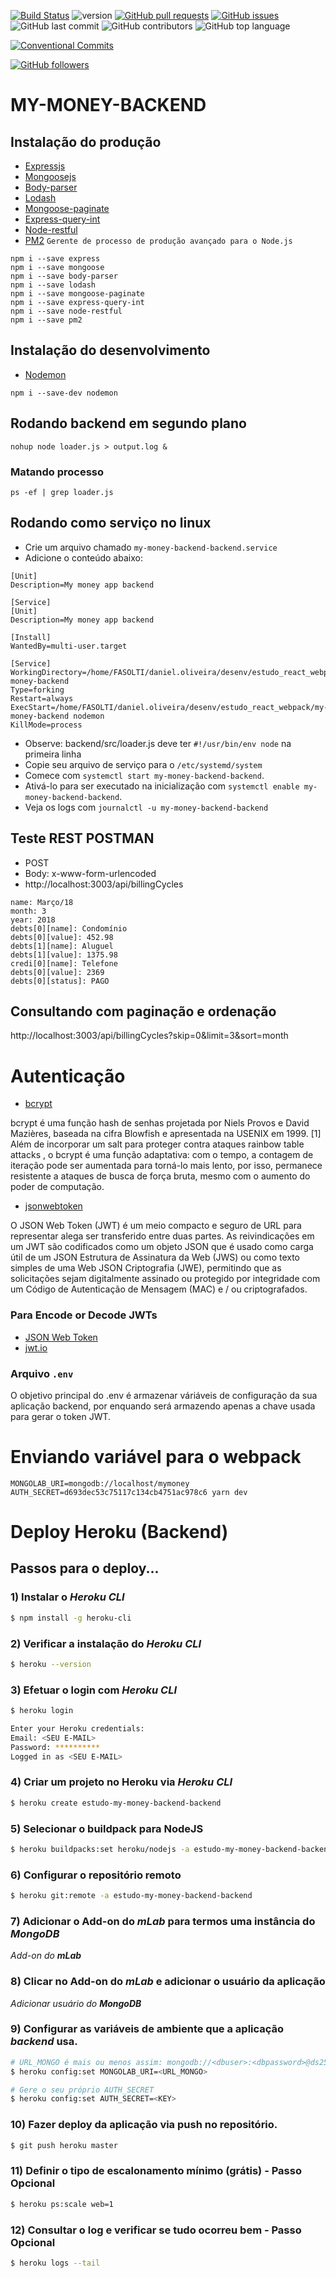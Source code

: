 [![Build Status](https://travis-ci.org/danielso2007/my-money-backend.svg?branch=master)](https://travis-ci.org/danielso2007/my-money-backend)
![version](https://img.shields.io/badge/version-1.0.0-blue.svg)
[![GitHub pull requests](https://img.shields.io/github/issues-pr-raw/danielso2007/my-money-backend.svg)](https://github.com/danielso2007/my-money-backend/pulls)
[![GitHub issues](https://img.shields.io/github/issues/danielso2007/my-money-backend.svg)](https://github.com/danielso2007/my-money-backend/issues?q=is%3Aopen+is%3Aissue)
![GitHub last commit](https://img.shields.io/github/last-commit/danielso2007/my-money-backend.svg)
![GitHub contributors](https://img.shields.io/github/contributors/danielso2007/my-money-backend.svg)
![GitHub top language](https://img.shields.io/github/languages/top/danielso2007/my-money-backend.svg)

[![Conventional Commits](https://img.shields.io/badge/Conventional%20Commits-1.0.0-yellow.svg)](https://conventionalcommits.org)

[![GitHub followers](https://img.shields.io/github/followers/danielso2007.svg?label=Follow&style=social)](https://github.com/danielso2007?tab=followers)

# MY-MONEY-BACKEND

## Instalação do produção

- [Expressjs](https://expressjs.com/pt-br/)
- [Mongoosejs](https://mongoosejs.com/)
- [Body-parser](https://www.npmjs.com/package/body-parser)
- [Lodash](https://lodash.com/)
- [Mongoose-paginate](https://github.com/edwardhotchkiss/mongoose-paginate)
- [Express-query-int](https://www.npmjs.com/package/express-query-int)
- [Node-restful](https://github.com/baugarten/node-restful)
- [PM2](http://pm2.keymetrics.io/) `Gerente de processo de produção avançado para o Node.js`

```shell
npm i --save express
npm i --save mongoose
npm i --save body-parser
npm i --save lodash
npm i --save mongoose-paginate
npm i --save express-query-int
npm i --save node-restful
npm i --save pm2
```

## Instalação do desenvolvimento

- [Nodemon](https://nodemon.io/)

```shell
npm i --save-dev nodemon
```

## Rodando backend em segundo plano

```shell
nohup node loader.js > output.log &
```
### Matando processo

```shell
ps -ef | grep loader.js
```

## Rodando como serviço no linux

- Crie um arquivo chamado `my-money-backend-backend.service`
- Adicione o conteúdo abaixo:
```shell
[Unit]
Description=My money app backend

[Service]
[Unit]
Description=My money app backend

[Install]
WantedBy=multi-user.target

[Service]
WorkingDirectory=/home/FASOLTI/daniel.oliveira/desenv/estudo_react_webpack/my-money-backend
Type=forking
Restart=always
ExecStart=/home/FASOLTI/daniel.oliveira/desenv/estudo_react_webpack/my-money-backend nodemon
KillMode=process
```
- Observe: backend/src/loader.js deve ter `#!/usr/bin/env node` na primeira linha
- Copie seu arquivo de serviço para o `/etc/systemd/system`
- Comece com `systemctl start my-money-backend-backend`.
- Ativá-lo para ser executado na inicialização com `systemctl enable my-money-backend-backend`.
- Veja os logs com `journalctl -u my-money-backend-backend`

## Teste REST POSTMAN
- POST
- Body: x-www-form-urlencoded
- http://localhost:3003/api/billingCycles

```
name: Março/18
month: 3
year: 2018
debts[0][name]: Condomínio
debts[0][value]: 452.98
debts[1][name]: Aluguel
debts[1][value]: 1375.98
credi[0][name]: Telefone
debts[0][value]: 2369
debts[0][status]: PAGO
```

## Consultando com paginação e ordenação

http://localhost:3003/api/billingCycles?skip=0&limit=3&sort=month


# Autenticação

- [bcrypt](https://www.npmjs.com/package/bcrypt)

bcrypt é uma função hash de senhas projetada por Niels Provos e David Mazières, baseada na cifra Blowfish e apresentada na USENIX em 1999. [1] Além de incorporar um salt para proteger contra ataques rainbow table attacks , o bcrypt é uma função adaptativa: com o tempo, a contagem de iteração pode ser aumentada para torná-lo mais lento, por isso, permanece resistente a ataques de busca de força bruta, mesmo com o aumento do poder de computação.

- [jsonwebtoken](https://www.npmjs.com/package/jsonwebtoken)

O JSON Web Token (JWT) é um meio compacto e seguro de URL para representar alega ser transferido entre duas partes. As reivindicações em um JWT são codificados como um objeto JSON que é usado como carga útil de um JSON
Estrutura de Assinatura da Web (JWS) ou como texto simples de uma Web JSON Criptografia (JWE), permitindo que as solicitações sejam digitalmente assinado ou protegido por integridade com um Código de Autenticação de Mensagem (MAC) e / ou criptografados.

### Para Encode or Decode JWTs

- [JSON Web Token](https://www.jsonwebtoken.io/)
- [jwt.io](https://jwt.io/)

### Arquivo `.env`

O objetivo principal do .env é armazenar váriáveis de configuração da sua aplicação backend, por enquando será armazendo apenas a chave usada para gerar o token JWT.

# Enviando variável para o webpack

`MONGOLAB_URI=mongodb://localhost/mymoney AUTH_SECRET=d693dec53c75117c134cb4751ac978c6 yarn dev`

# Deploy Heroku (Backend)

## Passos para o deploy...

### 1) Instalar o _Heroku CLI_

```bash
$ npm install -g heroku-cli
```
### 2) Verificar a instalação do _Heroku CLI_

```bash
$ heroku --version
```

### 3) Efetuar o login com _Heroku CLI_

```bash
$ heroku login

Enter your Heroku credentials:
Email: <SEU E-MAIL>
Password: **********
Logged in as <SEU E-MAIL>
```

### 4) Criar um projeto no Heroku via _Heroku CLI_

```bash
$ heroku create estudo-my-money-backend-backend
```

### 5) Selecionar o buildpack para NodeJS

```bash
$ heroku buildpacks:set heroku/nodejs -a estudo-my-money-backend-backend
```

### 6) Configurar o repositório remoto

```bash
$ heroku git:remote -a estudo-my-money-backend-backend
```

### 7) Adicionar o Add-on do **_mLab_** para termos uma instância do **_MongoDB_**

*Add-on do **_mLab_***

### 8) Clicar no Add-on do **_mLab_** e adicionar o usuário da aplicação

*Adicionar usuário do **_MongoDB_***

### 9) Configurar as variáveis de ambiente que a aplicação **_backend_** usa.

```bash
# URL_MONGO é mais ou menos assim: mongodb://<dbuser>:<dbpassword>@ds253889.mlab.com:53889/heroku_3t7bs45x
$ heroku config:set MONGOLAB_URI=<URL_MONGO>

# Gere o seu próprio AUTH_SECRET
$ heroku config:set AUTH_SECRET=<KEY>
```

### 10) Fazer deploy da aplicação via **push** no repositório.

```bash
$ git push heroku master
```

### 11) Definir o tipo de escalonamento mínimo (grátis) - Passo **Opcional**

```bash
$ heroku ps:scale web=1
```

### 12) Consultar o log e verificar se tudo ocorreu bem - Passo **Opcional**

```bash
$ heroku logs --tail
```
